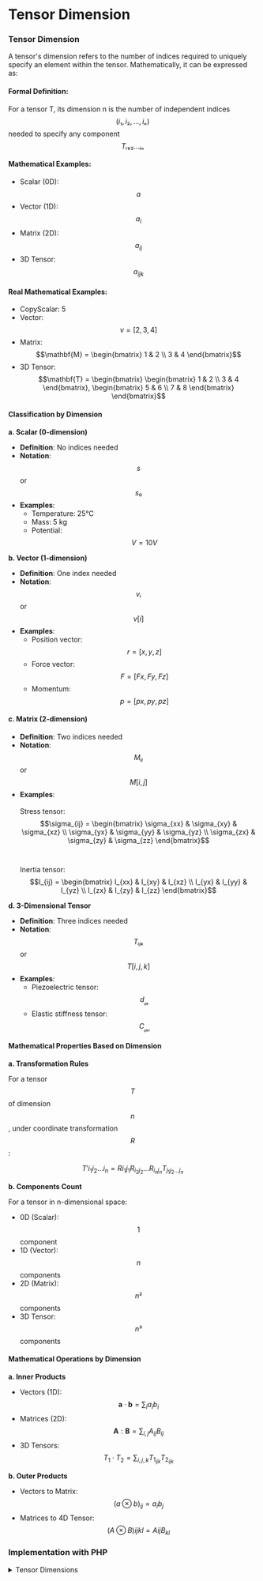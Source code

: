 # Tensor Dimension

### Tensor Dimension

A tensor's dimension refers to the number of indices required to uniquely specify an element within the tensor. Mathematically, it can be expressed as:

#### **Formal Definition**:

For a tensor T, its dimension n is the number of independent indices $$(i₁, i₂, ..., iₙ)$$ needed to specify any component $$Tᵢ₁ᵢ₂...ᵢₙ$$

#### Mathematical Examples:

* Scalar (0D): $$a$$
* Vector (1D): $$a_i$$
* Matrix (2D): $$a_{ij}$$
* 3D Tensor: $$a_{ijk}$$

#### Real Mathematical Examples:

* CopyScalar: 5
* Vector: $$v = [2, 3, 4]$$
* Matrix:\
  $$\mathbf{M} = \begin{bmatrix} 1 & 2 \\ 3 & 4 \end{bmatrix}$$
* 3D Tensor:\
  $$\mathbf{T} = \begin{bmatrix} \begin{bmatrix} 1 & 2 \\ 3 & 4 \end{bmatrix}, \begin{bmatrix} 5 & 6 \\ 7 & 8 \end{bmatrix} \end{bmatrix}$$

#### Classification by Dimension

**a. Scalar (0-dimension)**

* **Definition**: No indices needed
* **Notation**: $$s$$ or $$s₀$$
* **Examples**:
  * Temperature: 25°C
  * Mass: 5 kg
  * Potential: $$V = 10V$$

**b. Vector (1-dimension)**

* **Definition**: One index needed
* **Notation**: $$vᵢ$$ or $$v[i]$$
* **Examples**:
  * Position vector: $$r = [x, y, z]$$
  * Force vector: $$F = [Fx, Fy, Fz]$$
  * Momentum: $$p = [px, py, pz]$$

#### c. Matrix (2-dimension)

* **Definition**: Two indices needed
* **Notation**: $$Mᵢⱼ$$ or $$M[i,j]$$
* **Examples**:\
  \
  Stress tensor:\
  $$\sigma_{ij} = \begin{bmatrix} \sigma_{xx} & \sigma_{xy} & \sigma_{xz} \\ \sigma_{yx} & \sigma_{yy} & \sigma_{yz} \\ \sigma_{zx} & \sigma_{zy} & \sigma_{zz} \end{bmatrix}$$\
  \
  Inertia tensor:\
  $$I_{ij} = \begin{bmatrix} I_{xx} & I_{xy} & I_{xz} \\ I_{yx} & I_{yy} & I_{yz} \\ I_{zx} & I_{zy} & I_{zz} \end{bmatrix}$$

**d. 3-Dimensional Tensor**

* **Definition**: Three indices needed
* **Notation**: $$Tᵢⱼₖ$$ or $$T[i,j,k]$$
* **Examples**:
  * Piezoelectric tensor: $$d_{ᵢⱼₖ}$$
  * Elastic stiffness tensor: $$C_{ᵢⱼₖₗ}$$

#### Mathematical Properties Based on Dimension

**a. Transformation Rules**

For a tensor $$T$$ of dimension $$n$$, under coordinate transformation $$R$$:

$$T{\prime}{i_1 i_2 \ldots i_n} = R{i_1 j_1} R_{i_2 j_2} \ldots R_{i_n j_n} T_{j_1 j_2 \ldots j_n}$$

**b. Components Count**

For a tensor in n-dimensional space:

* 0D (Scalar): $$1$$ component
* 1D (Vector): $$n$$ components
* 2D (Matrix): $$n²$$ components
* 3D Tensor: $$n³$$ components

#### Mathematical Operations by Dimension

**a. Inner Products**

* Vectors (1D): $$\mathbf{a} \cdot \mathbf{b} = \sum_{i} a_i b_i$$
* Matrices (2D): $$\mathbf{A} : \mathbf{B} = \sum_{i,j} A_{ij} B_{ij}$$
* 3D Tensors: $$T_1 \cdot T_2 = \sum_{i,j,k} T_{1_{ijk}} T_{2_{ijk}}$$

**b. Outer Products**

* Vectors to Matrix: $$(a \otimes b)_{ij} = a_i b_j$$
* Matrices to 4D Tensor: $$(A \otimes B){ijkl} = A{ij} B_{kl}$$

### Implementation with PHP

<details>

<summary>Tensor Dimensions</summary>

```php
<?php

// 0-dimensional tensor (Scalar)
$scalar = 5;

// 1-dimensional tensor (Vector)
$vector = [1, 2, 3];

// 2-dimensional tensor (Matrix)
$matrix = [
    [1, 2, 3],
    [4, 5, 6]
];

// 3-dimensional tensor
$tensor_3d = [
    [[1, 2], [3, 4]],
    [[5, 6], [7, 8]]
];

// Function to determine dimension
function getTensorDimension($tensor) {
    if (!is_array($tensor)) {
        return 0;  // Scalar
    }
    
    $dim = 1;
    $current = $tensor;
    
    while (is_array(current($current))) {
        $dim++;
        $current = current($current);
    }
    
    return $dim;
}

// Examples
echo "Scalar dimension: " . getTensorDimension($scalar) . "\n";  // 0
echo "Vector dimension: " . getTensorDimension($vector) . "\n";  // 1
echo "Matrix dimension: " . getTensorDimension($matrix) . "\n";  // 2
echo "3D Tensor dimension: " . getTensorDimension($tensor_3d) . "\n";  // 3
```

</details>
